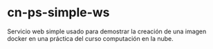 # cn-ps-simple-ws

Servicio web simple usado para demostrar la creación de una imagen docker en una
práctica del curso computación en la nube.